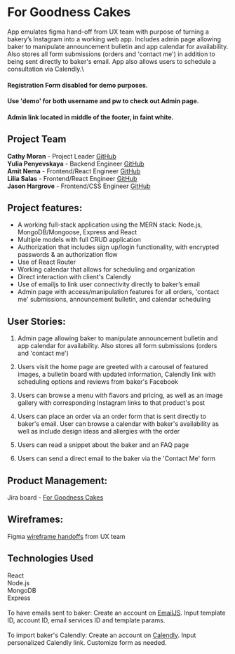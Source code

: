 # For Goodness Cakes

App emulates figma hand-off from UX team with purpose of turning a bakery’s Instagram into a working web app. Includes admin page allowing baker to manipulate announcement bulletin and app calendar for availability. Also stores all form submissions (orders and 'contact me') in addition to being sent directly to baker's email. App also allows users to schedule a consultation via Calendly.\

#### Registration Form disabled for demo purposes.
#### Use 'demo' for both username and pw to check out Admin page.
#### Admin link located in middle of the footer, in faint white.


## Project Team   

**Cathy Moran**       - Project Leader            [GitHub](https://github.com/morancathy)\
**Yulia Penyevskaya** - Backend Engineer          [GitHub](https://github.com/Yuliap21)\
**Amit Nema**         - Frontend/React Engineer   [GitHub](https://github.com/en-coded)\
**Lilia Salas**       - Frontend/React Engineer   [GitHub](https://github.com/liliasn24)\
**Jason Hargrove**    - Frontend/CSS Engineer     [GitHub](https://github.com/Jason-Hargrove)


## Project features:

  - A working full-stack application using the MERN stack: Node.js, MongoDB/Mongoose, Express and React
  - Multiple models with full CRUD application
  - Authorization that includes sign up/login functionality, with encrypted passwords & an authorization flow
  - Use of React Router
  - Working calendar that allows for scheduling and organization
  - Direct interaction with client's Calendly
  - Use of emailjs to link user connectivity directly to baker’s email
  - Admin page with access/manipulation features for all orders, 'contact me' submissions, announcement bulletin, and calendar scheduling


## User Stories:

  1. Admin page allowing baker to manipulate announcement bulletin and app calendar for availability. Also stores all form submissions (orders and 'contact me')

  2. Users visit the home page are greeted with a carousel of featured images, a bulletin board with updated information, Calendly link with scheduling options and reviews from baker's Facebook

  3. Users can browse a menu with flavors and pricing, as well as an image gallery with corresponding Instagram links to that product's post

  4. Users can place an order via an order form that is sent directly to baker's email. User can browse a calendar with baker's availability as well as include design ideas and allergies with the order

  5. Users can read a snippet about the baker and an FAQ page

  6. Users can send a direct email to the baker via the 'Contact Me' form


## Product Management:

  Jira board - [For Goodness Cakes](https://ga-hypatia.atlassian.net/jira/software/projects/U4P/boards/7)


## Wireframes:

  Figma [wireframe handoffs](https://www.figma.com/file/wn1CBHf78At9NwYtotzk7g/P6-Wireframes?node-id=25%3A470) from UX team


## Technologies Used  

React\
Node.js\
MongoDB\
Express\
\
To have emails sent to baker: Create an account on [EmailJS](https://www.emailjs.com). Input template ID, account ID, email services ID and template params.  \
\
To import baker's Calendly: Create an account on [Calendly](https://calendly.com/). Input personalized Calendly link. Customize form as needed.
